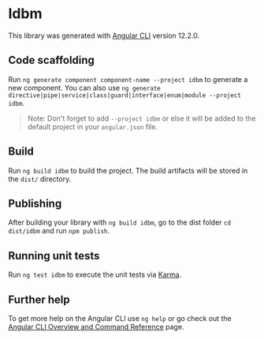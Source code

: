 # Idbm

This library was generated with [Angular CLI](https://github.com/angular/angular-cli) version 12.2.0.

## Code scaffolding

Run `ng generate component component-name --project idbm` to generate a new component. You can also use `ng generate directive|pipe|service|class|guard|interface|enum|module --project idbm`.
> Note: Don't forget to add `--project idbm` or else it will be added to the default project in your `angular.json` file. 

## Build

Run `ng build idbm` to build the project. The build artifacts will be stored in the `dist/` directory.

## Publishing

After building your library with `ng build idbm`, go to the dist folder `cd dist/idbm` and run `npm publish`.

## Running unit tests

Run `ng test idbm` to execute the unit tests via [Karma](https://karma-runner.github.io).

## Further help

To get more help on the Angular CLI use `ng help` or go check out the [Angular CLI Overview and Command Reference](https://angular.io/cli) page.
